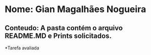 # Nome: Gian Magalhães Nogueira

## Conteudo: A pasta contém o arquivo README.MD e Prints solicitados.
*Tarefa avaliada 